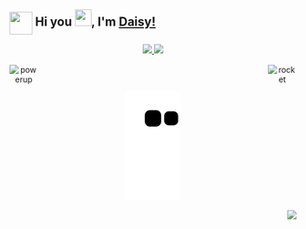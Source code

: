## <img align="center" height="40" width="40" src="https://avatars.githubusercontent.com/u/168166?s=80&v=4"> Hi you <img src="https://github.com/TheDudeThatCode/TheDudeThatCode/blob/master/Assets/Hi.gif" height="29" width="29">, I'm [Daisy!](https://www.linkedin.com/in/daisymonte) 


<div align="center">
  <a href="https://github.com/DaisyMonte">
  <img width="48%" src="https://github-readme-stats.vercel.app/api?username=DaisyMonte&show_icons=true&theme=dracula&include_all_commits=true&count_private=true"/>
  <img width="48%" src="https://github-readme-streak-stats.herokuapp.com/?user=DaisyMonte&theme=dracula"/>
<div>
  
<div style="display: inline_block">
  <br>
    <img width="50px" height="50px" align="left" alt="powerup" src="https://github.com/TheDudeThatCode/TheDudeThatCode/blob/master/Assets/powerup.gif">
    <img width="50px" height="50px" align="right" alt="rocket" src="https://github.com/TheDudeThatCode/TheDudeThatCode/blob/master/Assets/Rocket.gif">
  <br>
</div>

  ##
 
<div> 
  
   
  ![Snake animation](https://github.com/DaisyMonte/DaisyMonte/blob/output/github-contribution-grid-snake.svg)
</div>


<div align="right">
  <a target="_blank" href="https://www.linkedin.com/in/daisymonte"><img src="https://img.shields.io/badge/-LinkedIn-%230077B5?style=for-the-badge&logo=linkedin&logoColor=white" target="_blank"></a>
</div>
